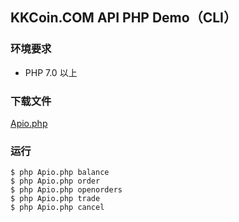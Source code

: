 ## KKCoin.COM API PHP Demo（CLI）

### 环境要求

- PHP 7.0 以上

### 下载文件

[Apio.php](https://github.com/KKCoinEx/api-php-demo/blob/master/Apio.php)

### 运行

```
$ php Apio.php balance  
$ php Apio.php order  
$ php Apio.php openorders  
$ php Apio.php trade  
$ php Apio.php cancel  
```
